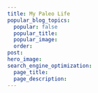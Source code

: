 ```yaml
---
title: My Paleo Life
popular_blog_topics:
  popular: false
  popular_title:
  popular_image:
  order:
post:
hero_image:
search_engine_optimization:
  page_title:
  page_description:
---
```

